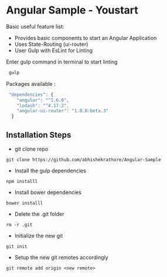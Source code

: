 # Angular Sample - Youstart

Basic useful feature list:

 * Provides basic components to start an Angular Application
 * Uses State-Routing (ui-router)
 * User Gulp with EsLint for Linting
 
Enter gulp command in terminal to start linting

```javascript
 gulp
```
Packages available :

```javascript
 "dependencies": {
    "angular": "^1.6.0",
    "lodash": "^4.17.2",
    "angular-ui-router": "1.0.0-beta.3"
  }
```

## Installation Steps

* git clone repo
```
git clone https://github.com/abhishekrathore/Angular-Sample
```

* Install the gulp dependencies
```
npm installl
```

* Install bower dependencies
```
bower installl
```

* Delete the .git folder
```
rm -r .git
```

* Initialize the new git
```
git init
```

* Setup the new git remotes accordingly
```
git remote add origin <new remote>
```


